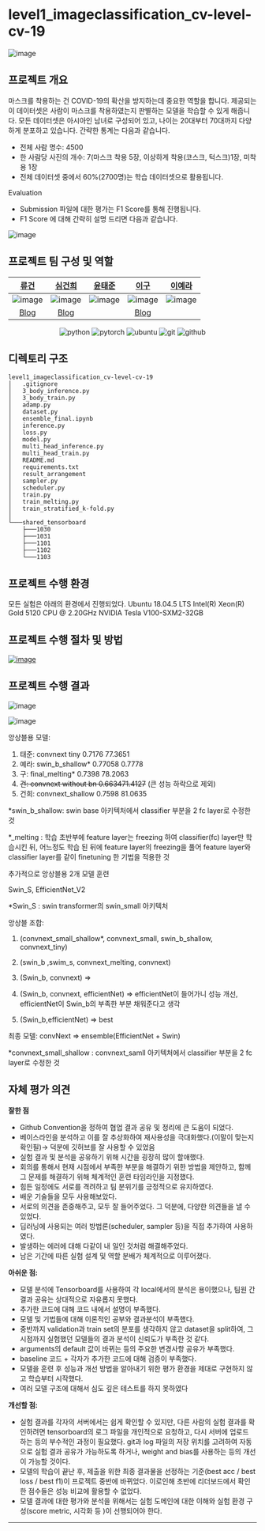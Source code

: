 # level1_imageclassification_cv-level-cv-19
![image](https://user-images.githubusercontent.com/54363784/200260245-b5b273e4-612f-4ba8-aa02-36a731f996c6.png)

## 프로젝트 개요

마스크를 착용하는 건 COVID-19의 확산을 방지하는데 중요한 역할을 합니다. 제공되는 이 데이터셋은 사람이 마스크를 착용하였는지 판별하는 모델을 학습할 수 있게 해줍니다. 모든 데이터셋은 아시아인 남녀로 구성되어 있고, 나이는 20대부터 70대까지 다양하게 분포하고 있습니다. 간략한 통계는 다음과 같습니다.

- 전체 사람 명수: 4500
- 한 사람당 사진의 개수: 7(마스크 착용 5장, 이상하게 착용(코스크, 턱스크)1장, 미착용 1장
- 전체 데이터셋 중에서 60%(2700명)는 학습 데이터셋으로 활용됩니다.

Evaluation

- Submission 파일에 대한 평가는 F1 Score를 통해 진행됩니다.
- F1 Score 에 대해 간략히 설명 드리면 다음과 같습니다.

![image](https://user-images.githubusercontent.com/54363784/200259606-07905834-50b3-47c3-942a-3ee9b71ec8c8.png)

## 프로젝트 팀 구성 및 역할

| [류건](https://github.com/jerry-ryu) | [심건희](https://github.com/jane79) | [윤태준](https://github.com/ta1231) | [이구](https://github.com/99sphere) | [이예라](https://github.com/Yera10) |
| :-: | :-: | :-: | :-: | :-: | 
|![image](https://avatars.githubusercontent.com/u/62556539?v=4)|![image](https://avatars.githubusercontent.com/u/48004826?v=4)|![image](https://avatars.githubusercontent.com/u/54363784?v=4) |![image](https://avatars.githubusercontent.com/u/59161083?s=400&u=e1dddd820da0add63917d38edf39e958471990f2&v=4)  |![image](https://avatars.githubusercontent.com/u/57178359?v=4)|  
|[Blog](https://kkwong-guin.tistory.com/)  |[Blog](https://velog.io/@goodheart50)|| [Blog](https://99sphere-tech-blog.tistory.com/) | |

<div align="center">

![python](http://img.shields.io/badge/Python-000000?style=flat-square&logo=Python)
![pytorch](http://img.shields.io/badge/PyTorch-000000?style=flat-square&logo=PyTorch)
![ubuntu](http://img.shields.io/badge/Ubuntu-000000?style=flat-square&logo=Ubuntu)
![git](http://img.shields.io/badge/Git-000000?style=flat-square&logo=Git)
![github](http://img.shields.io/badge/Github-000000?style=flat-square&logo=Github)
</div align="center">

## 디렉토리 구조

```CMD
level1_imageclassification_cv-level-cv-19
│   .gitignore
│   3_body_inference.py
│   3_body_train.py
│   adamp.py
│   dataset.py
│   ensemble_final.ipynb
│   inference.py
│   loss.py
│   model.py
│   multi_head_inference.py
│   multi_head_train.py
│   README.md
│   requirements.txt
│   result_arrangement
│   sampler.py
│   scheduler.py
│   train.py
│   train_melting.py
│   train_stratified_k-fold.py
│   
└───shared_tensorboard
    ├───1030
    ├───1031
    ├───1101
    ├───1102
    └───1103

```


## 프로젝트 수행 환경
모든 실험은 아래의 환경에서 진행되었다.
Ubuntu 18.04.5 LTS
Intel(R) Xeon(R) Gold 5120 CPU @ 2.20GHz
NVIDIA Tesla V100-SXM2-32GB


## 프로젝트 수행 절차 및 방법

[![image](https://user-images.githubusercontent.com/62556539/200262300-3765b3e4-0050-4760-b008-f218d079a770.png)](https://www.notion.so/3f3a9a603c5348939bd3c16996aa2c22)



## 프로젝트 수행 결과

![image](https://user-images.githubusercontent.com/48004826/200256241-5a24e451-ba00-463e-9804-0201bf08d947.png)

![image](https://user-images.githubusercontent.com/48004826/200257745-6427a467-e1a9-4019-b21a-0021ac6dd92a.png)


앙상블용 모델:

1. 태준: convnext tiny 0.7176 77.3651
2. 예라: swin_b_shallow* 0.77058 0.7778
3. 구: final_melting* 0.7398 78.2063
4. ~~건: convnext without bn 0.663471.4127~~   (큰 성능 하락으로 제외)
5. 건희: convnext_shallow 0.7598 81.0635

*swin_b_shallow: swin base 아키텍처에서 classifier 부분을 2 fc layer로 수정한 것

*_melting : 학습 초반부에 feature layer는 freezing 하여 classifier(fc) layer만 학습시킨 뒤, 어느정도 학습 된 뒤에 feature layer의 freezing을 풀어 feature layer와 classifier layer를 같이 finetuning 한 기법을 적용한 것

추가적으로 앙상블용 2개 모델 훈련

Swin_S, EfficientNet_V2

*Swin_S : swin transformer의 swin_small 아키텍처

앙상블 조합:

 1. (convnext_small_shallow*, convnext_small, swin_b_shallow, convnext_tiny)

1. (swin_b ,swim_s, convnext_melting, convnext)
2. (Swin_b, convnext) ⇒ 
3. (Swin_b, convnext, efficientNet) ⇒ efficientNet이 들어가니 성능 개선,  efficientNet이 Swin_b의 부족한 부분 채워준다고 생각
4. (Swin_b,efficientNet) ⇒ best

최종 모델:  convNext ⇒  ensemble(EfficientNet + Swin)

*convnext_small_shallow : convnext_samll 아키텍처에서 classifier 부분을 2 fc layer로 수정한 것

## 자체 평가 의견

**잘한 점**

- Github Convention을 정하여 협업 결과 공유 및 정리에 큰 도움이 되었다.
- 베이스라인을 분석하고 이를 잘 추상화하여 재사용성을 극대화했다.(이말이 맞는지 확인필)→ 덕분에 깃허브를 잘 사용할 수 있었음
- 실험 결과 및 분석을 공유하기 위해 시간을 굉장히 많이 할애했다.
- 회의를 통해서 현재 시점에서 부족한 부분을 해결하기 위한 방법을 제안하고,  함께 그 문제를 해결하기 위해 체계적인 훈련 타임라인을 지정했다.
- 힘든 일정에도 서로를 격려하고 팀 분위기를 긍정적으로 유지하였다.
- 배운 기술들을 모두 사용해보았다.
- 서로의 의견을 존중해주고, 모두 잘 들어주었다. 그 덕분에, 다양한 의견들을 낼 수 있었다.
- 딥러닝에 사용되는 여러 방법론(scheduler, sampler 등)을 직접 추가하여 사용하였다.
- 발생하는 에러에 대해 다같이 내 일인 것처럼 해결해주었다.
- 남은 기간에 따른 실험 설계 및 역할 분배가 체계적으로 이루어졌다.

**아쉬운 점:**

- 모델 분석에 Tensorboard를 사용하여 각 local에서의 분석은 용이했으나, 팀원 간 결과 공유는 상대적으로 자유롭지 못했다.
- 추가한 코드에 대해 코드 내에서 설명이 부족했다.
- 모델 및 기법들에 대해 이론적인 공부와 결과분석이 부족했다.
- 중반까지 validation과 train set의 분포를 생각하지 않고 dataset을 split하여, 그 시점까지 실험했던 모델들의 결과 분석이 신뢰도가 부족한 것 같다.
- arguments의 default 값이 바뀌는 등의 주요한 변경사항 공유가 부족했다.
- baseline 코드 + 각자가 추가한 코드에 대해 검증이 부족했다.
- 모델을 훈련 후 성능과 개선 방법을 알아내기 위한 평가 환경을 제대로 구현하지 않고 학습부터 시작했다.
- 여러 모델 구조에 대해서 심도 깊은 테스트를 하지 못하였다

**개선할 점:**

- 실험 결과를 각자의 서버에서는 쉽게 확인할 수 있지만, 다른 사람의 실험 결과를 확인하려면 tensorboard의 로그 파일을 개인적으로 요청하고, 다시 서버에 업로드 하는 등의 부수적인 과정이 필요했다. git과 log 파일의 저장 위치를 고려하여 자동으로 실험 결과 공유가 가능하도록 하거나, weight and bias를 사용하는 등의 개선이 가능할 것이다.
- 모델의 학습이 끝난 후, 제출을 위한 최종 결과물을 선정하는 기준(best acc / best loss / best f1)이 프로젝트 중반에 바뀌었다. 이로인해 초반에 리더보드에서 확인한 점수들은 성능 비교에 활용할 수 없었다.
- 모델 결과에 대한 평가와 분석을 위해서는 실험 도메인에 대한 이해와 실험 환경 구성(score metric, 시각화 등 )이 선행되어야 한다.

---
